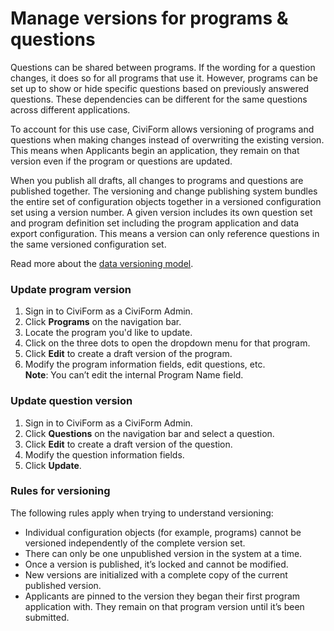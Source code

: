 # Manage versions for programs & questions

Questions can be shared between programs. If the wording for a question changes, it does so for all programs that use it. However, programs can be set up to show or hide specific questions based on previously answered questions. These dependencies can be different for the same questions across different applications.

To account for this use case, CiviForm allows versioning of programs and questions when making changes instead of overwriting the existing version. This means when Applicants begin an application, they remain on that version even if the program or questions are updated.

When you publish all drafts, all changes to programs and questions are published together. The versioning and change publishing system bundles the entire set of configuration objects together in a versioned configuration set using a version number. A given version includes its own question set and program definition set including the program application and data export configuration. This means a version can only reference questions in the same versioned configuration set.

Read more about the [data versioning model](https://github.com/civiform/civiform/wiki/Data-versioning-model).

### Update program version

1. Sign in to CiviForm as a CiviForm Admin.
2. Click **Programs** on the navigation bar.
3. Locate the program you'd like to update.
4. Click on the three dots to open the dropdown menu for that program.
5. Click **Edit** to create a draft version of the program.
6. Modify the program information fields, edit questions, etc.\
   **Note**: You can’t edit the internal Program Name field.

### Update question version

1. Sign in to CiviForm as a CiviForm Admin.
2. Click **Questions** on the navigation bar and select a question.
3. Click **Edit** to create a draft version of the question.
4. Modify the question information fields.
5. Click **Update**.

### Rules for versioning

The following rules apply when trying to understand versioning:

* Individual configuration objects (for example, programs) cannot be versioned independently of the complete version set.
* There can only be one unpublished version in the system at a time.
* Once a version is published, it’s locked and cannot be modified.
* New versions are initialized with a complete copy of the current published version.
* Applicants are pinned to the version they began their first program application with. They remain on that program version until it’s been submitted.

